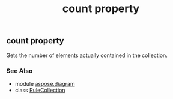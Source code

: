 ﻿---
title: count property
second_title: Aspose.Diagram for Python via .NET API References
description: 
type: docs
weight: 70
url: /python-net/aspose.diagram/rulecollection/count/
is_root: false
---

## count property


Gets the number of elements actually contained in the collection.

### See Also
* module [aspose.diagram](../../)
* class [RuleCollection](/diagram/python-net/aspose.diagram/rulecollection)
